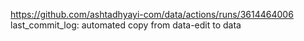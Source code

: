 https://github.com/ashtadhyayi-com/data/actions/runs/3614464006
last_commit_log: automated copy from data-edit to data